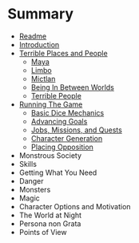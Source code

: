 # Summary

* [Readme](README.md)
* [Introduction](introduction.md)
* [Terrible Places and People](terrible_places_and_people.md)
   * [Maya](terrible_places_and_people/maya.md)
   * [Limbo](terrible_places_and_people/limbo.md)
   * [Mictlan](terrible_places_and_people/mictlan.md)
   * [Being In Between Worlds](terrible_places_and_people/being_in_between_worlds.md)
   * [Terrible People](terrible_places_and_people/terrible_people.md)
* [Running The Game](running_the_game.md)
   * [Basic Dice Mechanics](running_the_game/basic_dice_mechanics.md)
   * [Advancing Goals](running_the_game/advancing_goals.md)
   * [Jobs, Missions, and Quests](running_the_game/jobs,_missions,_and_quests.md)
   * [Character Generation](running_the_game/character_generation.md)
   * [Placing Opposition](running_the_game/placing_opposition.md)
* Monstrous Society
* Skills
* Getting What You Need
* Danger
* Monsters
* Magic
* Character Options and Motivation
* The World at Night
* Persona non Grata
* Points of View

